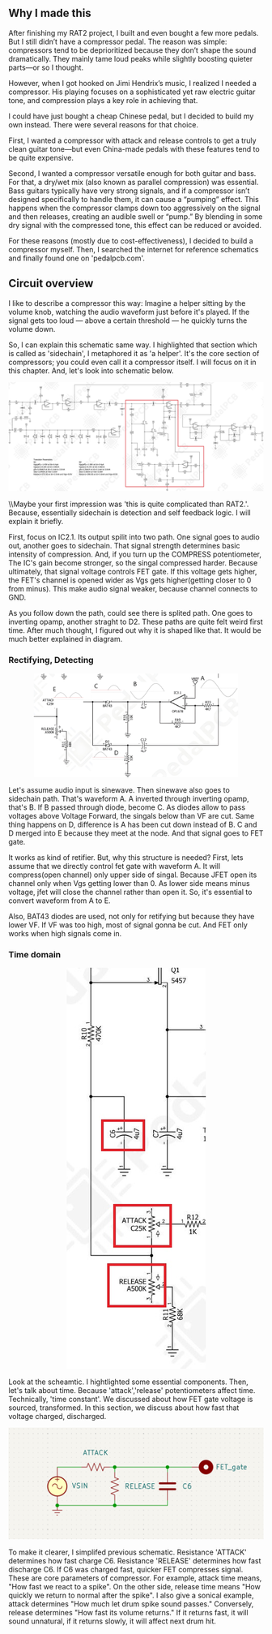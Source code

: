 ## Why I made this
After finishing my RAT2 project, I built and even bought a few more pedals. But I still didn’t have a compressor pedal. The reason was simple: compressors tend to be deprioritized because they don’t shape the sound dramatically. They mainly tame loud peaks while slightly boosting quieter parts—or so I thought.

However, when I got hooked on Jimi Hendrix’s music, I realized I needed a compressor. His playing focuses on a sophisticated yet raw electric guitar tone, and compression plays a key role in achieving that.

I could have just bought a cheap Chinese pedal, but I decided to build my own instead. There were several reasons for that choice.

First, I wanted a compressor with attack and release controls to get a truly clean guitar tone—but even China-made pedals with these features tend to be quite expensive.

Second, I wanted a compressor versatile enough for both guitar and bass. For that, a dry/wet mix (also known as parallel compression) was essential. Bass guitars typically have very strong signals, and if a compressor isn’t designed specifically to handle them, it can cause a “pumping” effect. This happens when the compressor clamps down too aggressively on the signal and then releases, creating an audible swell or “pump.” By blending in some dry signal with the compressed tone, this effect can be reduced or avoided.

For these reasons (mostly due to cost-effectiveness), I decided to build a compressor myself. Then, I searched the internet for reference schematics and finally found one on 'pedalpcb.com'.


## Circuit overview


I like to describe a compressor this way: Imagine a helper sitting by the volume knob, watching the audio waveform just before it's played. If the signal gets too loud — above a certain threshold — he quickly turns the volume down.

So, I can explain this schematic same way. I highlighted that section which is called as 'sidechain', I metaphored it as 'a helper'. It's the core section of compressors; you could even call it a compressor itself. I will focus on it in this chapter. And, let's look into schematic below.

<p align='center'>
 <img src=asset/sch.jpg>
</p>

\\\\Maybe your first impression was 'this is quite complicated than RAT2.'. Because, essentially sidechain is detection and self feedback logic. I will explain it briefly.  


First, focus on IC2.1. Its output spilit into two path. One signal goes to audio out, another goes to sidechain. That signal strength determines basic intensity of compression. And, if you turn up the COMPRESS potentiometer, The IC's gain become stronger, so the singal compressed harder. Because ultimately, that signal voltage controls FET gate. If this voltage gets higher, the FET's channel is opened wider as Vgs gets higher(getting closer to 0 from minus). This make audio signal weaker, because channel connects to GND.

As you follow down the path, could see there is splited path. One goes to inverting opamp, another straght to D2. These paths are quite felt weird first time. After much thought, I figured out why it is shaped like that. It would be much better explained in diagram.

### Rectifying, Detecting

<p align='center'>
 <img src=asset/waveform.jpg width="80%" height="80%">
</p>

Let's assume audio input is sinewave. Then sinewave also goes to sidechain path. That's waveform A. A inverted through inverting opamp, that's B. If B passed through diode, become C. As diodes allow to pass voltages above Voltage Forward, the singals below than VF are cut. Same thing happens on D, difference is A has been cut down instead of B. C and D merged into E because they meet at the node. And that signal goes to FET gate. 

It works as kind of retifier. But, why this structure is needed? First, lets assume that we directly control fet gate with waveform A. It will compress(open channel) only upper side of singal. Because JFET open its channel only when Vgs getting lower than 0. As lower side means minus voltage, jfet will close the channel rather than open it. So, it's essential to convert waveform from A to E. 

Also, BAT43 diodes are used, not only for retifying but because they have lower VF. If VF was too high, most of signal gonna be cut. And FET only works when high signals come in.

### Time domain

<p align='center'>
 <img src=asset/attack.jpg>
</p>  

Look at the scheamtic. I hightlighted some essential components. Then, let's talk about time. Because 'attack','release' potentiometers affect time. Technically, 'time constant'. 
We discussed about how FET gate voltage is sourced, transformed. In this section, we discuss about how fast that voltage charged, discharged. 

<p align='center'>
 <img src=asset/constant.png> 
</p>  
To make it clearer, I simplifed previous schematic. Resistance 'ATTACK' determines how fast charge C6. Resistance 'RELEASE' determines how fast discharge C6. If C6 was charged fast, quicker FET compresses signal. These are core parameters of compressor. For example, attack time means, "How fast we react to a spike". On the other side, release time means "How quickly we return to normal after the spike". I also give a sonical example, attack determines "How much let drum spike sound passes." Conversely, release determines "How fast its volume returns." If it returns fast, it will sound unnatural, if it returns slowly, it will affect next drum hit.
